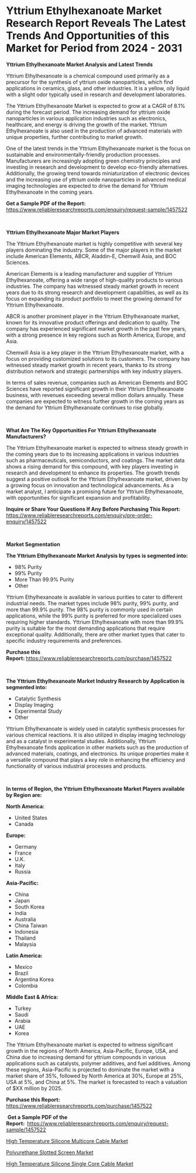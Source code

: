 <p><h1>Yttrium Ethylhexanoate Market Research Report Reveals The Latest Trends And Opportunities of this Market for Period from 2024 - 2031</h1></p><p><strong>Yttrium Ethylhexanoate Market Analysis and Latest Trends</strong></p>
<p><p>Yttrium Ethylhexanoate is a chemical compound used primarily as a precursor for the synthesis of yttrium oxide nanoparticles, which find applications in ceramics, glass, and other industries. It is a yellow, oily liquid with a slight odor typically used in research and development laboratories.</p><p>The Yttrium Ethylhexanoate Market is expected to grow at a CAGR of 8.1% during the forecast period. The increasing demand for yttrium oxide nanoparticles in various application industries such as electronics, healthcare, and energy is driving the growth of the market. Yttrium Ethylhexanoate is also used in the production of advanced materials with unique properties, further contributing to market growth.</p><p>One of the latest trends in the Yttrium Ethylhexanoate market is the focus on sustainable and environmentally-friendly production processes. Manufacturers are increasingly adopting green chemistry principles and investing in research and development to develop eco-friendly alternatives. Additionally, the growing trend towards miniaturization of electronic devices and the increasing use of yttrium oxide nanoparticles in advanced medical imaging technologies are expected to drive the demand for Yttrium Ethylhexanoate in the coming years.</p></p>
<p><strong>Get a Sample PDF of the Report:&nbsp;</strong> <a href="https://www.reliableresearchreports.com/enquiry/request-sample/1457522">https://www.reliableresearchreports.com/enquiry/request-sample/1457522</a></p>
<p>&nbsp;</p>
<p><strong>Yttrium Ethylhexanoate Major Market Players</strong></p>
<p><p>The Yttrium Ethylhexanoate market is highly competitive with several key players dominating the industry. Some of the major players in the market include American Elements, ABCR, Aladdin-E, Chemwill Asia, and BOC Sciences.</p><p>American Elements is a leading manufacturer and supplier of Yttrium Ethylhexanoate, offering a wide range of high-quality products to various industries. The company has witnessed steady market growth in recent years due to its strong research and development capabilities, as well as its focus on expanding its product portfolio to meet the growing demand for Yttrium Ethylhexanoate.</p><p>ABCR is another prominent player in the Yttrium Ethylhexanoate market, known for its innovative product offerings and dedication to quality. The company has experienced significant market growth in the past few years, with a strong presence in key regions such as North America, Europe, and Asia.</p><p>Chemwill Asia is a key player in the Yttrium Ethylhexanoate market, with a focus on providing customized solutions to its customers. The company has witnessed steady market growth in recent years, thanks to its strong distribution network and strategic partnerships with key industry players.</p><p>In terms of sales revenue, companies such as American Elements and BOC Sciences have reported significant growth in their Yttrium Ethylhexanoate business, with revenues exceeding several million dollars annually. These companies are expected to witness further growth in the coming years as the demand for Yttrium Ethylhexanoate continues to rise globally.</p></p>
<p>&nbsp;</p>
<p><strong>What Are The Key Opportunities For Yttrium Ethylhexanoate Manufacturers?</strong></p>
<p><p>The Yttrium Ethylhexanoate market is expected to witness steady growth in the coming years due to its increasing applications in various industries such as pharmaceuticals, semiconductors, and coatings. The market data shows a rising demand for this compound, with key players investing in research and development to enhance its properties. The growth trends suggest a positive outlook for the Yttrium Ethylhexanoate market, driven by a growing focus on innovation and technological advancements. As a market analyst, I anticipate a promising future for Yttrium Ethylhexanoate, with opportunities for significant expansion and profitability.</p></p>
<p><strong>Inquire or Share Your Questions If Any Before Purchasing This Report:</strong> <a href="https://www.reliableresearchreports.com/enquiry/pre-order-enquiry/1457522">https://www.reliableresearchreports.com/enquiry/pre-order-enquiry/1457522</a></p>
<p>&nbsp;</p>
<p><strong>Market Segmentation</strong></p>
<p><strong>The Yttrium Ethylhexanoate Market Analysis by types is segmented into:</strong></p>
<p><ul><li>98% Purity</li><li>99% Purity</li><li>More Than 99.9% Purity</li><li>Other</li></ul></p>
<p><p>Yttrium Ethylhexanoate is available in various purities to cater to different industrial needs. The market types include 98% purity, 99% purity, and more than 99.9% purity. The 98% purity is commonly used in certain applications, while the 99% purity is preferred for more specialized uses requiring higher standards. Yttrium Ethylhexanoate with more than 99.9% purity is suitable for the most demanding applications that require exceptional quality. Additionally, there are other market types that cater to specific industry requirements and preferences.</p></p>
<p><strong>Purchase this Report:&nbsp;</strong><a href="https://www.reliableresearchreports.com/purchase/1457522">https://www.reliableresearchreports.com/purchase/1457522</a></p>
<p>&nbsp;</p>
<p><strong>The Yttrium Ethylhexanoate Market Industry Research by Application is segmented into:</strong></p>
<p><ul><li>Catalytic Synthesis</li><li>Display Imaging</li><li>Experimental Study</li><li>Other</li></ul></p>
<p><p>Yttrium Ethylhexanoate is widely used in catalytic synthesis processes for various chemical reactions. It is also utilized in display imaging technology and as a catalyst in experimental studies. Additionally, Yttrium Ethylhexanoate finds application in other markets such as the production of advanced materials, coatings, and electronics. Its unique properties make it a versatile compound that plays a key role in enhancing the efficiency and functionality of various industrial processes and products.</p></p>
<p>&nbsp;</p>
<p><strong>In terms of Region, the Yttrium Ethylhexanoate Market Players available by Region are:</strong></p>
<p>
    <p> <strong> North America: </strong>
        <ul>
            <li>United States</li>
            <li>Canada</li>
        </ul>
        </p> 
    <p> <strong> Europe: </strong>
        <ul>
            <li>Germany</li>
            <li>France</li>
            <li>U.K.</li>
            <li>Italy</li>
            <li>Russia</li>
        </ul>
        </p> 
    <p> <strong> Asia-Pacific: </strong>
        <ul>
            <li>China</li>
            <li>Japan</li>
            <li>South Korea</li>
            <li>India</li>
            <li>Australia</li>
            <li>China Taiwan</li>
            <li>Indonesia</li>
            <li>Thailand</li>
            <li>Malaysia</li>
        </ul>
        </p> 
    <p> <strong> Latin America: </strong>
        <ul>
            <li>Mexico</li>
            <li>Brazil</li>
            <li>Argentina Korea</li>
            <li>Colombia</li>
        </ul>
        </p> 
    <p> <strong> Middle East & Africa: </strong>
        <ul>
            <li>Turkey</li>
            <li>Saudi</li>
            <li>Arabia</li>
            <li>UAE</li>
            <li>Korea</li>
        </ul>
    </p>
    </p>
<p><p>The Yttrium Ethylhexanoate market is expected to witness significant growth in the regions of North America, Asia-Pacific, Europe, USA, and China due to increasing demand for yttrium compounds in various applications such as catalysts, polymer additives, and fuel additives. Among these regions, Asia-Pacific is projected to dominate the market with a market share of 35%, followed by North America at 30%, Europe at 25%, USA at 5%, and China at 5%. The market is forecasted to reach a valuation of $XX million by 2025.</p></p>
<p><strong>Purchase this Report: </strong><a href="https://www.reliableresearchreports.com/purchase/1457522">https://www.reliableresearchreports.com/purchase/1457522</a></p>
<p>&nbsp;<strong>Get a Sample PDF of the Report:&nbsp;&nbsp;</strong><a href="https://www.reliableresearchreports.com/enquiry/request-sample/1457522">https://www.reliableresearchreports.com/enquiry/request-sample/1457522</a></p>
<p><strong></strong></p>
<p><p><a href="https://view.publitas.com/reportprime-1/high-temperature-silicone-multicore-cable-market-size-share-trends-analysis-report-by-material-by-type-by-end-user-by-region-and-segment-forecasts-2024-2031/">High Temperature Silicone Multicore Cable Market</a></p><p><a href="https://view.publitas.com/reportprime-1/polyurethane-slotted-screen-market-growth-market-trends-covid-19-impact-and-forecasts-for-period-from-2024-2031/">Polyurethane Slotted Screen Market</a></p><p><a href="https://view.publitas.com/reportprime-1/high-temperature-silicone-single-core-cable-market-size-growth-outlook-from-2024-to-2031-projecting-at-markets-trends-analysis-by-application-regional-outlook-and-revenue/">High Temperature Silicone Single Core Cable Market</a></p></p>